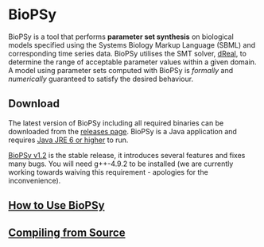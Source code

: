 BioPSy
=======

BioPSy is a tool that performs **parameter set synthesis** on biological models specified using the Systems Biology Markup Language (SBML) and corresponding time series data.  BioPSy utilises the SMT solver, [dReal](https://github.com/dreal/dreal3), to determine the range of acceptable parameter values within a given domain.  A model using parameter sets computed with BioPSy is *formally* and *numerically* guaranteed to satisfy the desired behaviour.

Download
---------

The latest version of BioPSy including all required binaries can be downloaded from the [releases page](https://github.com/dreal/biology/releases).  BioPSy is a Java application and requires [Java JRE 6 or higher](https://www.java.com) to run.

[BioPSy v1.2](https://github.com/dreal/biology/releases/tag/v1.2) is the stable release, it introduces several features and fixes many bugs. You will need g++-4.9.2 to be installed (we are currently working towards waiving this requirement - apologies for the inconvenience). 

[How to Use BioPSy](https://github.com/dreal/biology/blob/master/BioPSy/doc/usage.md)
---------

[Compiling from Source](https://github.com/dreal/biology/blob/master/BioPSy/doc/install.md)
---------
